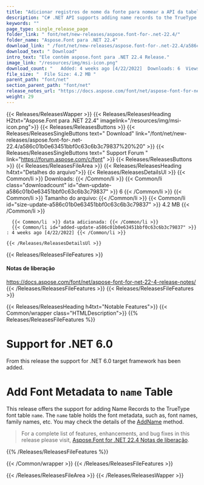 ```yaml
---
title: "Adicionar registros de nome da fonte para nomear a API da tabela para C#, APPS ASP.NET"
description: "C# .NET API supports adding name records to the TrueType font table 'name' that holds the font metadata, e.g., font names, family names, etc. Supports .NET 6.0."
keywords: ""
page_type: single_release_page
folder_link: " font/net/new-releases/aspose.font-for-.net-22.4/"
folder_name: "Aspose.Font para .NET 22.4"
download_link: " /font/net/new-releases/aspose.font-for-.net-22.4/a586c01b0e63451bbf0c63c6b3c79837"
download_text: " Download"
intro_text: "Ele contém aspose.font para .NET 22.4 Release."
image_link: "/resources/img/msi-icon.png"
download_count: "   Added: 4 weeks ago [4/22/2022]  Downloads: 6  Views: 9"
file_size: "  File Size: 4.2 MB "
parent_path: "font/net"
section_parent_path: "font/net"
release_notes_url: "https://docs.aspose.com/font/net/aspose-font-for-net-22-4-release-notes"
weight: 29
---
```


{{< Releases/ReleasesWapper >}}
{{< Releases/ReleasesHeading H2txt="Aspose.Font para .NET 22.4" imagelink="/resources/img/msi-icon.png">}}
{{< Releases/ReleasesButtons >}}
{{< Releases/ReleasesSingleButtons text=" Download" link="/font/net/new-releases/aspose.font-for-.net-22.4/a586c01b0e63451bbf0c63c6b3c79837%20%20" >}}
{{< Releases/ReleasesSingleButtons text=" Support Forum " link="https://forum.aspose.com/c/font" >}}
{{< Releases/ReleasesButtons >}}
{{< Releases/ReleasesFileArea >}}
{{< Releases/ReleasesHeading h4txt="Detalhes do arquivo">}}
{{< Releases/ReleasesDetailsUl >}}
{{< Common/li  >}} Downloads: {{< /Common/li >}}
{{< Common/li class="downloadcount" id="dwn-update-a586c01b0e63451bbf0c63c6b3c79837" >}} 6 {{< /Common/li >}}
{{< Common/li  >}} Tamanho do arquivo: {{< /Common/li >}}
{{< Common/li id="size-update-a586c01b0e63451bbf0c63c6b3c79837" >}} 4.2 MB {{< /Common/li >}}

      {{< Common/li  >}} data adicionada: {{< /Common/li >}}
      {{< Common/li id="added-update-a586c01b0e63451bbf0c63c6b3c79837" >}} : 4 weeks ago [4/22/2022] {{< /Common/li >}}

    {{< /Releases/ReleasesDetailsUl >}}

{{< Releases/ReleasesFileFeatures >}}
<h4>Notas de liberação</h4><div><a href="https://docs.aspose.com/font/net/aspose-font-for-net-22-4-release-notes/">https://docs.aspose.com/font/net/aspose-font-for-net-22-4-release-notes/</a></div>
{{< /Releases/ReleasesFileFeatures >}}
{{< Releases/ReleasesFileFeatures >}}

{{< Releases/ReleasesHeading h4txt="Notable Features">}}
{{< Common/wrapper class="HTMLDescription">}}
{{% Releases/ReleasesFileFeatures %}}

# Support for .NET 6.0

From this release the support for .NET 6.0 target framework has been added.

# Add Font Metadata to `name` Table

This release offers the support for adding Name Records to the TrueType font table `name`. The `name` table holds the font metadata, such as, font names, family names, etc. You may check the details of the [AddName](https://reference.aspose.com/font/net/aspose.font.ttftables/ttfnametable/addname/) method.

> For a complete list of features, enhancements, and bug fixes in this release please visit, [Aspose.Font for .NET 22.4 Notas de liberação](https://docs.aspose.com/font/net/aspose-font-for-net-22-4-release-notes/).

{{% /Releases/ReleasesFileFeatures %}}

{{< /Common/wrapper >}}
{{< /Releases/ReleasesFileFeatures >}}

{{< /Releases/ReleasesFileArea >}}
{{< /Releases/ReleasesWapper >}}
